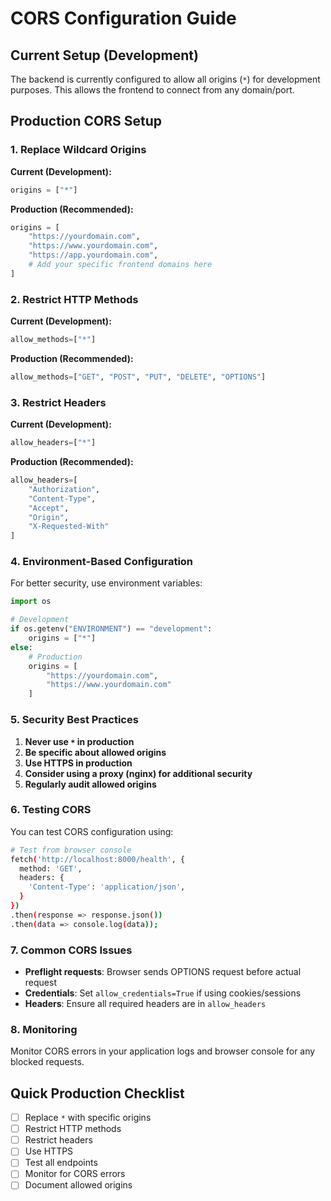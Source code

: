 # CORS Configuration Guide

## Current Setup (Development)

The backend is currently configured to allow all origins (`*`) for development purposes. This allows the frontend to connect from any domain/port.

## Production CORS Setup

### 1. Replace Wildcard Origins

**Current (Development):**
```python
origins = ["*"]
```

**Production (Recommended):**
```python
origins = [
    "https://yourdomain.com",
    "https://www.yourdomain.com",
    "https://app.yourdomain.com",
    # Add your specific frontend domains here
]
```

### 2. Restrict HTTP Methods

**Current (Development):**
```python
allow_methods=["*"]
```

**Production (Recommended):**
```python
allow_methods=["GET", "POST", "PUT", "DELETE", "OPTIONS"]
```

### 3. Restrict Headers

**Current (Development):**
```python
allow_headers=["*"]
```

**Production (Recommended):**
```python
allow_headers=[
    "Authorization",
    "Content-Type",
    "Accept",
    "Origin",
    "X-Requested-With"
]
```

### 4. Environment-Based Configuration

For better security, use environment variables:

```python
import os

# Development
if os.getenv("ENVIRONMENT") == "development":
    origins = ["*"]
else:
    # Production
    origins = [
        "https://yourdomain.com",
        "https://www.yourdomain.com"
    ]
```

### 5. Security Best Practices

1. **Never use `*` in production**
2. **Be specific about allowed origins**
3. **Use HTTPS in production**
4. **Consider using a proxy (nginx) for additional security**
5. **Regularly audit allowed origins**

### 6. Testing CORS

You can test CORS configuration using:

```bash
# Test from browser console
fetch('http://localhost:8000/health', {
  method: 'GET',
  headers: {
    'Content-Type': 'application/json',
  }
})
.then(response => response.json())
.then(data => console.log(data));
```

### 7. Common CORS Issues

- **Preflight requests**: Browser sends OPTIONS request before actual request
- **Credentials**: Set `allow_credentials=True` if using cookies/sessions
- **Headers**: Ensure all required headers are in `allow_headers`

### 8. Monitoring

Monitor CORS errors in your application logs and browser console for any blocked requests.

## Quick Production Checklist

- [ ] Replace `*` with specific origins
- [ ] Restrict HTTP methods
- [ ] Restrict headers
- [ ] Use HTTPS
- [ ] Test all endpoints
- [ ] Monitor for CORS errors
- [ ] Document allowed origins 